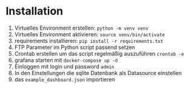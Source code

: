 # Installation

1. Virtuelles Environment erstellen: `python -m venv venv`
2. Virtuelles Environment aktivieren: `source venv/bin/activate`
3. requirements installieren: `pip install -r requirements.txt`
4. FTP Parameter im Python script passend setzen 
5. Crontab erstellen um das script regelmäßig auszuführen `crontab -e`
6. grafana starten mit `docker-compose up -d`
7. Einloggen mit login und password `admin`
8. In den Einstellungen die sqlite Datenbank als Datasource einstellen
9. das `example_dashboard.json` importieren
